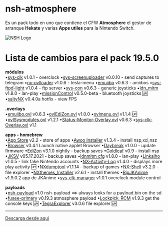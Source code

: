 # nsh-atmosphere
Es un pack todo en uno que contiene el CFW **Atmosphere** el gestor de arranque **Hekate** y varias **Apps utiles** para la Nintendo Switch.

![NSH Logo](https://raw.githubusercontent.com/team-racoon/nsh-atmosphere/master/nsh-logo.png)


# Lista de cambios para el pack 19.5.0

**módulos**  
•[sys-clk](https://github.com/retronx-team/sys-clk/releases) v1.0.1 - overclock
•[sys-screenuploader](https://github.com/bakatrouble/sys-screenuploader/releases)  v0.0.10 - send captures to telegram
•[nx-ovlloader](https://github.com/WerWolv/nx-ovlloader/releases) v1.0.6 - tesla-menu
•[emuiibo](https://github.com/XorTroll/emuiibo/releases) v0.6.3 - amiibos
•[sys-ftpd-light](https://github.com/cathery/sys-ftpd-light/releases) v1.0.4 - ftp server
•[sys-con](https://github.com/cathery/sys-con/releases) v0.6.3 - generic joysticks
•[ldn_mitm](https://github.com/spacemeowx2/ldn_mitm/releases) v1.8.0 - lan-play
•[missionControl](https://github.com/ndeadly/MissionControl/releases/) v0.5.0-beta - bluetooth joysticks 🆙
•[saltyNX](https://github.com/masagrator/SaltyNX/releases) v0.4.0a hotfix - view FPS

**.overlays**  
•[emuiibo.ovl](https://github.com/XorTroll/emuiibo/releases) v0.6.3
•[ovlEdiZon.ovl](https://github.com/WerWolv/EdiZon/releases) v1.0.0
•[ovlmenu.ovl](https://github.com/WerWolv/Tesla-Menu/releases) v1.1.4 🆙
•[ovlSysmodules.ovl](https://github.com/WerWolv/ovl-sysmodules/releases) v1.2.1
•[Status-Monitor-Overlay.ovl](https://github.com/masagrator/Status-Monitor-Overlay/releases) v0.6.3
•[sys-clk-Overlay.ovl](https://github.com/Sun-Research-University/sys-clk-Overlay/releases) v1.1

**apps - homebrew**  
•[App Store](https://github.com/vgmoose/hb-appstore/releases) v2.2 - store of apps
•[Awoo Installer](https://github.com/Huntereb/Awoo-Installer/releases) v1.3.4 - install nsp,xci,nsz
•[Browser](https://github.com/crc-32/BrowseNX/releases) v0.4.1 Launch native applet Browser
•[Daybreak](https://github.com/Atmosphere-NX/Atmosphere/releases) v1.0.0 - update firmware
•[EdiZon](https://github.com/WerWolv/EdiZon/releases) v3.1.0 nightly - backup saves
•[Goldleaf](https://github.com/XorTroll/Goldleaf/releases) v0.9 - install nsp
•[JKSV](https://github.com/J-D-K/JKSV/releases) v05.17.2021 - backup saves
•[ldnmitm cfg](https://github.com/spacemeowx2/ldn_mitm/releases) v1.8.0 - lan-play
•[Linkalho](https://github.com/rdmrocha/linkalho/releases) v1.0.5 - link fake Nintendo accounts
•[NX-Activity-Log](https://github.com/tallbl0nde/NX-Activity-Log/releases) v1.4.0 - displays more play activity 🆙
•[NXdumptool](https://github.com/DarkMatterCore/nxdumptool/releases) v1.1.14  - backup of games
•[NX-Shell](https://github.com/joel16/NX-Shell/releases) v3.2.0 - file explorer
•[NXthemes_Installer](https://github.com/exelix11/SwitchThemeInjector/releases) v2.6.1 - install themes
•[RipJKAnime](https://github.com/darkxex/RipJKNX/releases) v1.9.0.2 app de JKAnime
•[sys-clk-manager](https://github.com/retronx-team/sys-clk/releases) v1.0.1 overclock module control

**payloads**  
•[nsh-payload](https://github.com/team-racoon/nsh-atmosphere/releases) v1.0 nsh-payload ==> always looks for a payload.bin on the sd
•[fusee-primary](https://github.com/Atmosphere-NX/Atmosphere/releases) v0.19.3 atmosphere payload
•[Lockpick_RCM](https://github.com/shchmue/Lockpick_RCM/releases) v1.9.3 get the console keys 🆙
•[TegraExplorer](https://github.com/suchmememanyskill/TegraExplorer/releases) v3.0.6 file explorer 🆙


-----------------------------------------------------------------------------
[Descarga desde aqui](https://github.com/team-racoon/nsh-atmosphere/releases)
